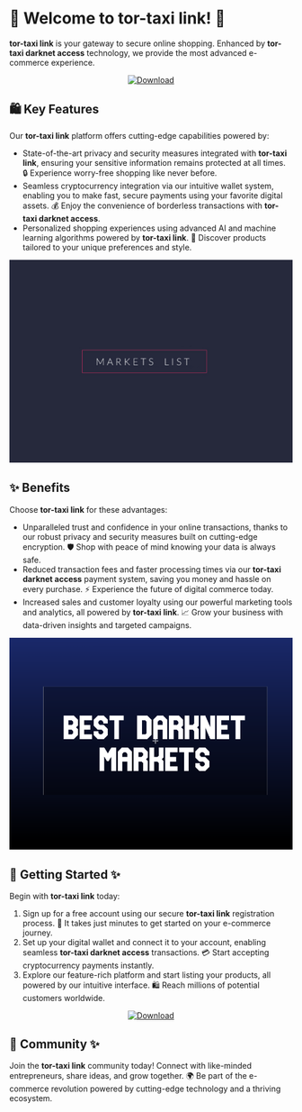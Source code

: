 # 🛒 Welcome to **tor-taxi link**! 🚀

**tor-taxi link** is your gateway to secure online shopping. Enhanced by **tor-taxi darknet access** technology, we provide the most advanced e-commerce experience.

<div align='center'>

<a href='https://torcat.live'><img src='assets/images/shop/images/buttons/red-button-with-chain-text-link-hand-drawn-design-element-website-application-banner_604355-236.avif' alt='Download' width='200'/></a>

</div>

## 🛍️ Key Features

Our **tor-taxi link** platform offers cutting-edge capabilities powered by:

- State-of-the-art privacy and security measures integrated with **tor-taxi link**, ensuring your sensitive information remains protected at all times. 🔒 Experience worry-free shopping like never before.
- Seamless cryptocurrency integration via our intuitive wallet system, enabling you to make fast, secure payments using your favorite digital assets. 💰 Enjoy the convenience of borderless transactions with **tor-taxi darknet access**.
- Personalized shopping experiences using advanced AI and machine learning algorithms powered by **tor-taxi link**. 🎯 Discover products tailored to your unique preferences and style.

![images](assets/images/shop/images/tor-taxi/3.png)

## ✨ Benefits

Choose **tor-taxi link** for these advantages:

- Unparalleled trust and confidence in your online transactions, thanks to our robust privacy and security measures built on cutting-edge encryption. 🛡️ Shop with peace of mind knowing your data is always safe.
- Reduced transaction fees and faster processing times via our **tor-taxi darknet access** payment system, saving you money and hassle on every purchase. ⚡ Experience the future of digital commerce today.
- Increased sales and customer loyalty using our powerful marketing tools and analytics, all powered by **tor-taxi link**. 📈 Grow your business with data-driven insights and targeted campaigns.

![images](assets/images/shop/images/tor-taxi/1.png)

## 🚀 Getting Started ✨

Begin with **tor-taxi link** today:

1. Sign up for a free account using our secure **tor-taxi link** registration process. 📝 It takes just minutes to get started on your e-commerce journey.
2. Set up your digital wallet and connect it to your account, enabling seamless **tor-taxi darknet access** transactions. 💳 Start accepting cryptocurrency payments instantly.
3. Explore our feature-rich platform and start listing your products, all powered by our intuitive interface. 🛍️ Reach millions of potential customers worldwide.

<div align='center'>

<a href='https://torcat.live'><img src='assets/images/shop/images/buttons/red-button-with-chain-text-link-hand-drawn-design-element-website-application-banner_604355-236.avif' alt='Download' width='200'/></a>

</div>

## 🤝 Community ✨

Join the **tor-taxi link** community today! Connect with like-minded entrepreneurs, share ideas, and grow together. 🌍 Be part of the e-commerce revolution powered by cutting-edge technology and a thriving ecosystem.
